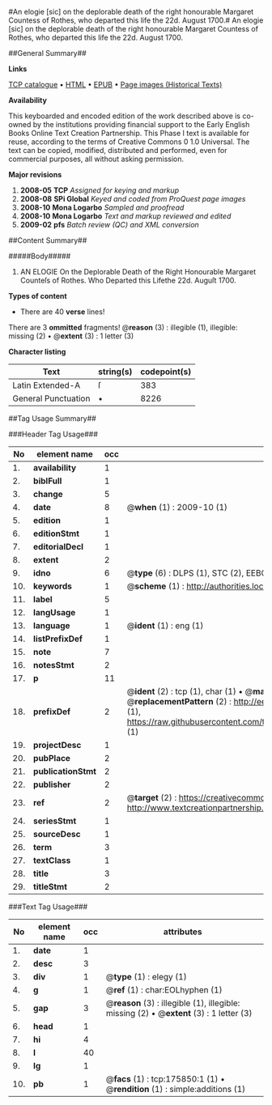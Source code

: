 #An elogie [sic] on the deplorable death of the right honourable Margaret Countess of Rothes, who departed this life the 22d. August 1700.#
An elogie [sic] on the deplorable death of the right honourable Margaret Countess of Rothes, who departed this life the 22d. August 1700.

##General Summary##

**Links**

[TCP catalogue](http://www.ota.ox.ac.uk/tcp/)  • 
[HTML](http://tei.it.ox.ac.uk/tcp/Texts-HTML/free/B03/B03228.html)  • 
[EPUB](http://tei.it.ox.ac.uk/tcp/Texts-EPUB/free/B03/B03228.epub) • 
[Page images (Historical Texts)](https://data.historicaltexts.jisc.ac.uk/view?pubId=eebo-52614635e&pageId=eebo-52614635e-175850-1)

**Availability**

This keyboarded and encoded edition of the
	       work described above is co-owned by the institutions
	       providing financial support to the Early English Books
	       Online Text Creation Partnership. This Phase I text is
	       available for reuse, according to the terms of Creative
	       Commons 0 1.0 Universal. The text can be copied,
	       modified, distributed and performed, even for
	       commercial purposes, all without asking permission.

**Major revisions**

1. __2008-05__ __TCP__ *Assigned for keying and markup*
1. __2008-08__ __SPi Global__ *Keyed and coded from ProQuest page images*
1. __2008-10__ __Mona Logarbo__ *Sampled and proofread*
1. __2008-10__ __Mona Logarbo__ *Text and markup reviewed and edited*
1. __2009-02__ __pfs__ *Batch review (QC) and XML conversion*

##Content Summary##

#####Body#####

1. AN ELOGIE On the Deplorable Death of the Right Honourable Margaret Counteſs of Rothes. Who Departed this Lifethe 22d. Auguſt 1700.

**Types of content**

  * There are 40 **verse** lines!

There are 3 **ommitted** fragments! 
 @__reason__ (3) : illegible (1), illegible: missing (2)  •  @__extent__ (3) : 1 letter (3)

**Character listing**


|Text|string(s)|codepoint(s)|
|---|---|---|
|Latin Extended-A|ſ|383|
|General Punctuation|•|8226|

##Tag Usage Summary##

###Header Tag Usage###

|No|element name|occ|attributes|
|---|---|---|---|
|1.|__availability__|1||
|2.|__biblFull__|1||
|3.|__change__|5||
|4.|__date__|8| @__when__ (1) : 2009-10 (1)|
|5.|__edition__|1||
|6.|__editionStmt__|1||
|7.|__editorialDecl__|1||
|8.|__extent__|2||
|9.|__idno__|6| @__type__ (6) : DLPS (1), STC (2), EEBO-CITATION (1), OCLC (1), VID (1)|
|10.|__keywords__|1| @__scheme__ (1) : http://authorities.loc.gov/ (1)|
|11.|__label__|5||
|12.|__langUsage__|1||
|13.|__language__|1| @__ident__ (1) : eng (1)|
|14.|__listPrefixDef__|1||
|15.|__note__|7||
|16.|__notesStmt__|2||
|17.|__p__|11||
|18.|__prefixDef__|2| @__ident__ (2) : tcp (1), char (1)  •  @__matchPattern__ (2) : ([0-9\-]+):([0-9IVX]+) (1), (.+) (1)  •  @__replacementPattern__ (2) : http://eebo.chadwyck.com/downloadtiff?vid=$1&page=$2 (1), https://raw.githubusercontent.com/textcreationpartnership/Texts/master/tcpchars.xml#$1 (1)|
|19.|__projectDesc__|1||
|20.|__pubPlace__|2||
|21.|__publicationStmt__|2||
|22.|__publisher__|2||
|23.|__ref__|2| @__target__ (2) : https://creativecommons.org/publicdomain/zero/1.0/ (1), http://www.textcreationpartnership.org/docs/. (1)|
|24.|__seriesStmt__|1||
|25.|__sourceDesc__|1||
|26.|__term__|3||
|27.|__textClass__|1||
|28.|__title__|3||
|29.|__titleStmt__|2||


###Text Tag Usage###

|No|element name|occ|attributes|
|---|---|---|---|
|1.|__date__|1||
|2.|__desc__|3||
|3.|__div__|1| @__type__ (1) : elegy (1)|
|4.|__g__|1| @__ref__ (1) : char:EOLhyphen (1)|
|5.|__gap__|3| @__reason__ (3) : illegible (1), illegible: missing (2)  •  @__extent__ (3) : 1 letter (3)|
|6.|__head__|1||
|7.|__hi__|4||
|8.|__l__|40||
|9.|__lg__|1||
|10.|__pb__|1| @__facs__ (1) : tcp:175850:1 (1)  •  @__rendition__ (1) : simple:additions (1)|
